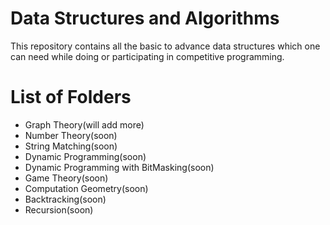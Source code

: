 # Data Structures and Algorithms
This repository contains all the basic to advance data structures which one can need while doing or participating in competitive programming.

# List of Folders
 * Graph Theory(will add more)
 * Number Theory(soon)
 * String Matching(soon)
 * Dynamic Programming(soon)
 * Dynamic Programming with BitMasking(soon)
 * Game Theory(soon)
 * Computation Geometry(soon)
 * Backtracking(soon)
 * Recursion(soon)
